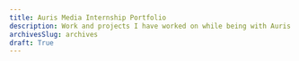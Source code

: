 ```yaml
---
title: Auris Media Internship Portfolio
description: Work and projects I have worked on while being with Auris Media.
archivesSlug: archives
draft: True
---
```

